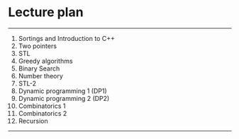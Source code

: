 # Lecture plan

---
   1. Sortings and Introduction to C++
   2. Two pointers
   3. STL
   4. Greedy algorithms
   5. Binary Search
   6. Number theory
   7. STL-2
   8. Dynamic programming 1 (DP1)
   9. Dynamic programming 2 (DP2)
   10. Combinatorics 1
   11. Combinatorics 2
   12. Recursion

---